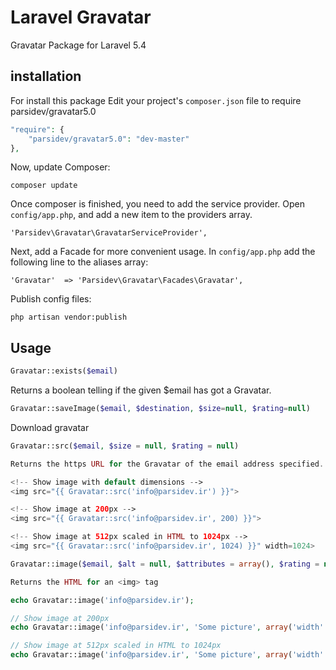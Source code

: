 Laravel Gravatar
==========

Gravatar Package for Laravel 5.4

installation
------------
For install this package Edit your project's ```composer.json``` file to require parsidev/gravatar5.0

```php
"require": {
    "parsidev/gravatar5.0": "dev-master"
},
```
Now, update Composer:
```
composer update
```
Once composer is finished, you need to add the service provider. Open ```config/app.php```, and add a new item to the providers array.
```
'Parsidev\Gravatar\GravatarServiceProvider',
```
Next, add a Facade for more convenient usage. In ```config/app.php``` add the following line to the aliases array:
```
'Gravatar'	=> 'Parsidev\Gravatar\Facades\Gravatar',
```
Publish config files:
```
php artisan vendor:publish
```

Usage
-----

```php
Gravatar::exists($email)
```
Returns a boolean telling if the given $email has got a Gravatar.

```php
Gravatar::saveImage($email, $destination, $size=null, $rating=null)
```
Download gravatar 

```php
Gravatar::src($email, $size = null, $rating = null)

Returns the https URL for the Gravatar of the email address specified. Can optionally pass in the size required as an integer. The size will be contained within a range between 1 - 512 as gravatar will no return sizes greater than 512 of less than 1

<!-- Show image with default dimensions -->
<img src="{{ Gravatar::src('info@parsidev.ir') }}">

<!-- Show image at 200px -->
<img src="{{ Gravatar::src('info@parsidev.ir', 200) }}">

<!-- Show image at 512px scaled in HTML to 1024px -->
<img src="{{ Gravatar::src('info@parsidev.ir', 1024) }}" width=1024>
```


```php
Gravatar::image($email, $alt = null, $attributes = array(), $rating = null)

Returns the HTML for an <img> tag

echo Gravatar::image('info@parsidev.ir');

// Show image at 200px
echo Gravatar::image('info@parsidev.ir', 'Some picture', array('width' => 200, 'height' => 200));

// Show image at 512px scaled in HTML to 1024px
echo Gravatar::image('info@parsidev.ir', 'Some picture', array('width' => 1024, 'height' => 1024));
```
